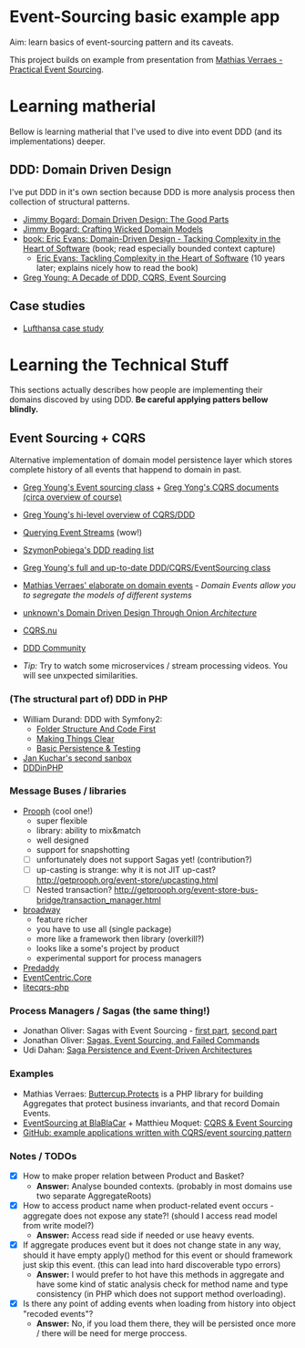 # Event-Sourcing basic example app

Aim: learn basics of event-sourcing pattern and its caveats.

This project builds on example from presentation from [Mathias Verraes - Practical Event Sourcing](http://verraes.net/2014/03/practical-event-sourcing/).





# Learning matherial

Bellow is learning matherial that I've used to dive into event DDD (and its implementations) deeper.

## DDD: Domain Driven Design

I've put DDD in it's own section because DDD is more analysis process then collection of structural patterns.

- [Jimmy Bogard: Domain Driven Design: The Good Parts](https://www.youtube.com/watch?v=U6CeaA-Phqo)
- [Jimmy Bogard: Crafting Wicked Domain Models](https://vimeo.com/43598193)
- [book: Eric Evans: Domain-Driven Design - Tacking Complexity in the Heart of Software](https://www.amazon.com/Domain-Driven-Design-Tackling-Complexity-Software/dp/0321125215) (book; read especially bounded context capture)
  - [Eric Evans: Tackling Complexity in the Heart of Software](https://www.youtube.com/watch?v=dnUFEg68ESM) (10 years later; explains nicely how to read the book)
- [Greg Young: A Decade of DDD, CQRS, Event Sourcing](https://www.youtube.com/watch?v=LDW0QWie21s)

## Case studies

- [Lufthansa case study](https://drive.google.com/file/d/0B_enB2DMKeyzbF96VjdKdjIzOHc/view)






# Learning the Technical Stuff

This sections actually describes how people are implementing their domains discoved by using DDD. **Be careful applying patters bellow blindly.**

## Event Sourcing + CQRS

Alternative implementation of domain model persistence layer which stores complete history of all events that happend to domain in past.

- [Greg Young's Event sourcing class](https://www.youtube.com/watch?v=whCk1Q87_ZI) + [Greg Yong's CQRS documents (circa overview of course)](https://cqrs.files.wordpress.com/2010/11/cqrs_documents.pdf)
- [Greg Young's hi-level overview of CQRS/DDD](https://www.youtube.com/watch?v=KXqrBySgX-s)
- [Querying Event Streams](https://www.youtube.com/watch?v=DWhQggR13u8) (wow!)
- [SzymonPobiega's DDD reading list](https://gist.github.com/SzymonPobiega/5220595)
- [Greg Young's full and up-to-date DDD/CQRS/EventSourcing class](http://subscriptions.viddler.com/GregYoung)
- [Mathias Verraes' elaborate on domain events](http://verraes.net/2014/11/domain-events/) - *Domain Events allow you to segregate the models of different systems*
- [unknown's Domain Driven Design Through Onion *Architecture*](https://www.youtube.com/watch?v=pL9XeNjy_z4)

- [CQRS.nu](http://cqrs.nu/)
- [DDD Community](http://dddcommunity.org/)

- *Tip:* Try to watch some microservices / stream processing videos. You will see unxpected similarities.

### (The structural part of) DDD in PHP

- William Durand: DDD with Symfony2:
  - [Folder Structure And Code First](http://williamdurand.fr/2013/08/07/ddd-with-symfony2-folder-structure-and-code-first/)
  - [Making Things Clear](http://williamdurand.fr/2013/08/20/ddd-with-symfony2-making-things-clear/)
  - [Basic Persistence & Testing](http://williamdurand.fr/2013/11/13/ddd-with-symfony2-basic-persistence-and-testing/)
- [Jan Kuchar's second sanbox](https://gitlab.grifart.cz/jkuchar1/thesis-example-application)
- [DDDinPHP](http://dddinphp.org/)


### Message Buses / libraries

- [Prooph](http://getprooph.org/) (cool one!)
  - super flexible
  - library: ability to mix&match
  - well designed
  - support for snapshotting
  - [ ] unfortunately does not support Sagas yet! (contribution?)
  - [ ] up-casting is strange: why it is not JIT up-cast? http://getprooph.org/event-store/upcasting.html
  - [ ] Nested transaction? http://getprooph.org/event-store-bus-bridge/transaction_manager.html
- [broadway](https://github.com/qandidate-labs/broadway)
  - feature richer
  - you have to use all (single package)
  - more like a framework then library (overkill?)
  - looks like a some's project by product
  - experimental support for process managers
- [Predaddy](https://github.com/szjani/predaddy)
- [EventCentric.Core](https://github.com/event-centric/EventCentric.Core)
- [litecqrs-php](https://github.com/beberlei/litecqrs-php)
 
### Process Managers / Sagas (the same thing!)
- Jonathan Oliver: Sagas with Event Sourcing - [first part](http://blog.jonathanoliver.com/cqrs-sagas-with-event-sourcing-part-i-of-ii/), [second part](http://blog.jonathanoliver.com/cqrs-sagas-with-event-sourcing-part-ii-of-ii/)
- Jonathan Oliver: [Sagas, Event Sourcing, and Failed Commands](http://blog.jonathanoliver.com/sagas-event-sourcing-and-failed-commands/)
- Udi Dahan: [Saga Persistence and Event-Driven Architectures](http://udidahan.com/2009/04/20/saga-persistence-and-event-driven-architectures/)

### Examples
- Mathias Verraes: [Buttercup.Protects](http://buttercup-php.github.io/protects/) is a PHP library for building Aggregates that protect business invariants, and that record Domain Events.
- [EventSourcing at BlaBlaCar](http://blablatech.com/blog/micro-service-at-blablacar) + Matthieu Moquet: [CQRS & Event Sourcing](https://speakerdeck.com/mattketmo/cqrs-and-event-sourcing)
- [GitHub: example applications written with CQRS/event sourcing pattern](https://github.com/dddinphp)

### Notes / TODOs

- [x] How to make proper relation between Product and Basket?
  - **Answer:** Analyse bounded contexts. (probably in most domains use two separate AggregateRoots)
- [x] How to access product name when product-related event occurs - aggregate does not expose any state?! (should I access read model from write model?)
  - **Answer:** Access read side if needed or use heavy events.
- [x] If aggregate produces event but it does not change state in any way, should it have empty apply() method for this event or should framework just skip this event. (this can lead into hard discoverable typo errors)
  - **Answer:** I would prefer to hot have this methods in aggregate and have some kind of static analysis check for method name and type consistency (in PHP which does not support method overloading).
- [x] Is there any point of adding events when loading from history into object "recoded events"?
  - **Answer:** No, if you load them there, they will be persisted once more / there will be need for merge proccess.

